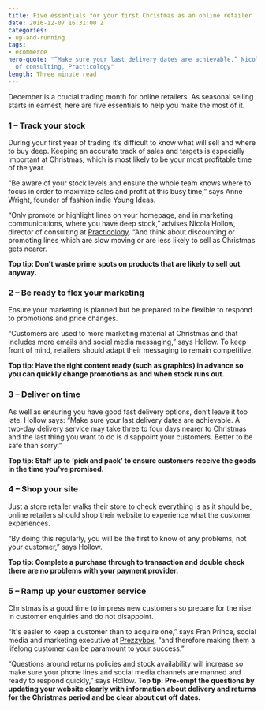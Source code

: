 ```yaml
---
title: Five essentials for your first Christmas as an online retailer
date: 2016-12-07 16:31:00 Z
categories:
- up-and-running
tags:
- ecommerce
hero-quote: "“Make sure your last delivery dates are achievable,” Nicola Hollow, director
  of consulting, Practicology"
length: Three minute read
---
```


December is a crucial trading month for online retailers. As seasonal selling starts in earnest, here are five essentials to help you make the most of it.

### 1 – Track your stock

During your first year of trading it’s difficult to know what will sell and where to buy deep. Keeping an accurate track of sales and targets is especially important at Christmas, which is most likely to be your most profitable time of the year.

“Be aware of your stock levels and ensure the whole team knows where to focus in order to maximize sales and profit at this busy time,” says Anne Wright, founder of fashion indie Young Ideas.

“Only promote or highlight lines on your homepage, and in marketing communications, where you have deep stock,” advises Nicola Hollow, director of consulting at [Practicology](https://www.practicology.com/). “And think about discounting or promoting lines which are slow moving or are less likely to sell as Christmas gets nearer.

**Top tip: Don’t waste prime spots on products that are likely to sell out anyway.**


### 2 – Be ready to flex your marketing

Ensure your marketing is planned but be prepared to be flexible to respond to promotions and price changes.

“Customers are used to more marketing material at Christmas and that includes more emails and social media messaging,” says Hollow. To keep front of mind, retailers should adapt their messaging to remain competitive.

**Top tip: Have the right content ready (such as graphics) in advance so you can quickly change promotions as and when stock runs out.**


### 3 – Deliver on time

As well as ensuring you have good fast delivery options, don’t leave it too late. Hollow says: “Make sure your last delivery dates are achievable. A two-day delivery service may take three to four days nearer to Christmas and the last thing you want to do is disappoint your customers. Better to be safe than sorry.”

**Top tip: Staff up to ‘pick and pack’ to ensure customers receive the goods in the time you’ve promised.**


### 4 – Shop your site

Just a store retailer walks their store to check everything is as it should be, online retailers should shop their website to experience what the customer experiences.

“By doing this regularly, you will be the first to know of any problems, not your customer,” says Hollow.

**Top tip: Complete a purchase through to transaction and double check there are no problems with your payment provider.**


### 5 – Ramp up your customer service

Christmas is a good time to impress new customers so prepare for the rise in customer enquiries and do not disappoint.

“It's easier to keep a customer than to acquire one,” says Fran Prince, social media and marketing executive at [Prezzybox](http://www.prezzybox.com/), “and therefore making them a lifelong customer can be paramount to your success.”

“Questions around returns policies and stock availability will increase so make sure your phone lines and social media channels are manned and ready to respond quickly,” says Hollow.
**Top tip: Pre-empt the questions by updating your website clearly with information about delivery and returns for the Christmas period and be clear about cut off dates.**